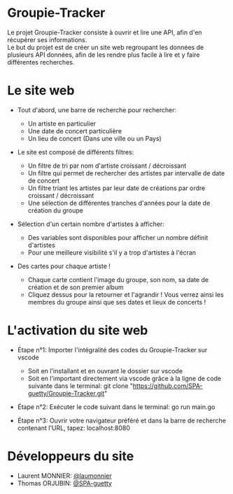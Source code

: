 # Groupie-Tracker
Le projet Groupie-Tracker consiste à ouvrir et lire une API, afin d'en récupérer ses informations.  
Le but du projet est de créer un site web regroupant les données de plusieurs API données, afin de les rendre plus facile à lire et y faire différentes recherches.

# Le site web
- Tout d'abord, une barre de recherche pour rechercher:
  - Un artiste en particulier
  - Une date de concert particulière
  - Un lieu de concert (Dans une ville ou un Pays)

- Le site est composé de différents filtres:
  - Un filtre de tri par nom d'artiste croissant / décroissant
  - Un filtre qui permet de rechercher des artistes par intervalle de date de concert
  - Un filtre triant les artistes par leur date de créations par ordre croissant / décroissant
  - Une sélection de différentes tranches d'années pour la date de création du groupe
 
- Sélection d'un certain nombre d'artistes à afficher:
  - Des variables sont disponibles pour afficher un nombre définit d'artistes
  - Pour une meilleure visibilité s'il y a trop d'artistes à l'écran
 
- Des cartes pour chaque artiste !
    - Chaque carte contient l'image du groupe, son nom, sa date de création et de son premier album
    - Cliquez dessus pour la retourner et l'agrandir ! Vous verrez ainsi les membres du groupe ainsi que ses dates et lieux de concerts !

# L'activation du site web
- Étape n°1: Importer l'intégralité des codes du Groupie-Tracker sur vscode
    - Soit en l'installant et en ouvrant le dossier sur vscode
    - Soit en l'important directement via vscode grâce à la ligne de code suivante dans le terminal: 
        git clone "https://github.com/SPA-guetty/Groupie-Tracker.git"
      
- Étape n°2: Exécuter le code suivant dans le terminal:
    go run main.go

- Étape n°3: Ouvrir votre navigateur préféré et dans la barre de recherche contenant l'URL, tapez:
    localhost:8080

# Développeurs du site
- Laurent MONNIER: [@laumonnier](https://github.com/laumonnier/)
- Thomas ORJUBIN: [@SPA-guetty](https://github.com/SPA-guetty/)

